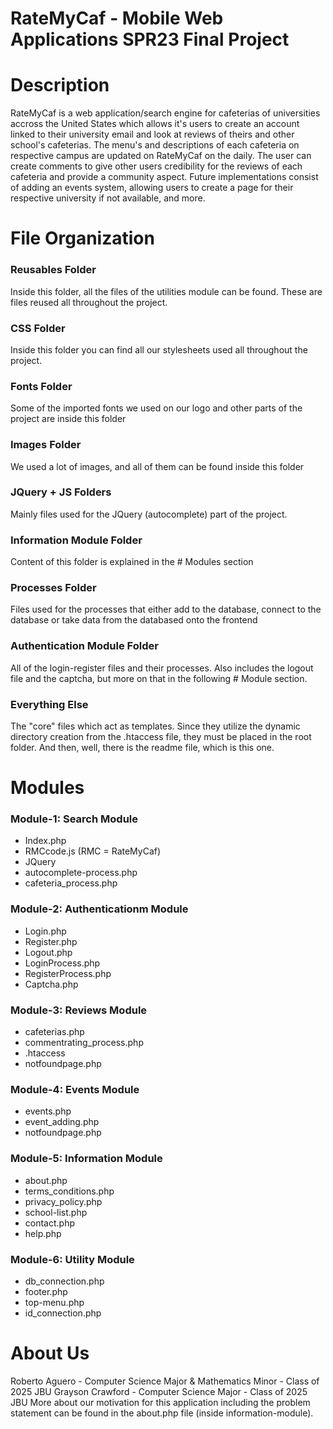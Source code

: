 # RateMyCaf - Mobile Web Applications SPR23 Final Project 

# Description
RateMyCaf is a web application/search engine for cafeterias of universities accross the
United States which allows it's users to create an account linked to their university email
and look at reviews of theirs and other school's cafeterias. The menu's and descriptions of each
cafeteria on respective campus are updated on RateMyCaf on the daily. The user can create comments
to give other users credibility for the reviews of each cafeteria and provide a community aspect. Future
implementations consist of adding an events system, allowing users to create a page for their respective
university if not available, and more.

# File Organization
### Reusables Folder
Inside this folder, all the files of the utilities module can be found. These are files reused all
throughout the project.
### CSS Folder
Inside this folder you can find all our stylesheets used all throughout the project.
### Fonts Folder
Some of the imported fonts we used on our logo and other parts of the project are inside this folder
### Images Folder
We used a lot of images, and all of them can be found inside this folder
### JQuery + JS Folders
Mainly files used for the JQuery (autocomplete) part of the project.
### Information Module Folder
Content of this folder is explained in the # Modules section
### Processes Folder
Files used for the processes that either add to the database, connect to the database or take 
data from the databased onto the frontend
### Authentication Module Folder
All of the login-register files and their processes. Also includes the logout file and the
captcha, but more on that in the following # Module section.
### Everything Else
The "core" files which act as templates. Since they utilize the dynamic directory creation
from the .htaccess file, they must be placed in the root folder. And then, well, there is 
the readme file, which is this one.

# Modules
### Module-1: Search Module
- Index.php
- RMCcode.js (RMC = RateMyCaf)
- JQuery
- autocomplete-process.php
- cafeteria_process.php

### Module-2: Authenticationm Module
- Login.php
- Register.php
- Logout.php
- LoginProcess.php
- RegisterProcess.php
- Captcha.php

### Module-3: Reviews Module
- cafeterias.php
- commentrating_process.php
- .htaccess
- notfoundpage.php

### Module-4: Events Module
- events.php
- event_adding.php
- notfoundpage.php

### Module-5: Information Module
- about.php
- terms_conditions.php
- privacy_policy.php
- school-list.php
- contact.php
- help.php

### Module-6: Utility Module
- db_connection.php
- footer.php
- top-menu.php
- id_connection.php

# About Us
Roberto Aguero - Computer Science Major & Mathematics Minor - Class of 2025 JBU
Grayson Crawford - Computer Science Major - Class of 2025 JBU
More about our motivation for this application including the problem statement can
be found in the about.php file (inside information-module).